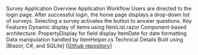 Survey Application Overview
Application Workflow
Users are directed to the login page.
After successful login, the home page displays a drop-down list of surveys.
Selecting a survey activates the button to answer questions.
Key Features
Dynamic display of items using ItemList.razor
Component-based architecture:
PropertyDisplay for field display
ItemDate for date formatting
Data manipulation handled by ItemHelper.cs
Technical Details
Built using [Blazor, C#, and SQLite]
[[Github repository](https://github.com/AurelEnea/surveyauth)]

